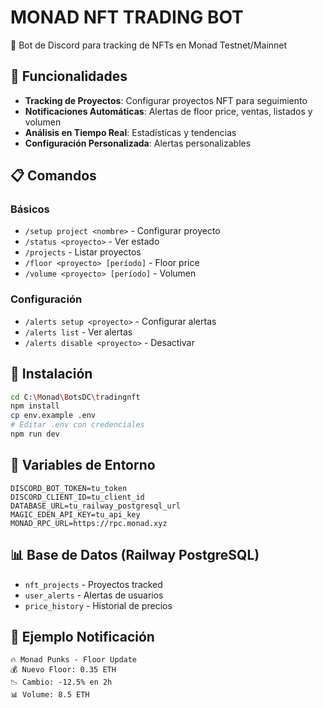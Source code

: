 # MONAD NFT TRADING BOT

🤖 Bot de Discord para tracking de NFTs en Monad Testnet/Mainnet

## 🎯 Funcionalidades

- **Tracking de Proyectos**: Configurar proyectos NFT para seguimiento
- **Notificaciones Automáticas**: Alertas de floor price, ventas, listados y volumen
- **Análisis en Tiempo Real**: Estadísticas y tendencias
- **Configuración Personalizada**: Alertas personalizables

## 📋 Comandos

### Básicos
- `/setup project <nombre>` - Configurar proyecto
- `/status <proyecto>` - Ver estado
- `/projects` - Listar proyectos
- `/floor <proyecto> [período]` - Floor price
- `/volume <proyecto> [período]` - Volumen

### Configuración
- `/alerts setup <proyecto>` - Configurar alertas
- `/alerts list` - Ver alertas
- `/alerts disable <proyecto>` - Desactivar

## 🚀 Instalación

```bash
cd C:\Monad\BotsDC\tradingnft
npm install
cp env.example .env
# Editar .env con credenciales
npm run dev
```

## 🔧 Variables de Entorno

```env
DISCORD_BOT_TOKEN=tu_token
DISCORD_CLIENT_ID=tu_client_id
DATABASE_URL=tu_railway_postgresql_url
MAGIC_EDEN_API_KEY=tu_api_key
MONAD_RPC_URL=https://rpc.monad.xyz
```

## 📊 Base de Datos (Railway PostgreSQL)

- `nft_projects` - Proyectos tracked
- `user_alerts` - Alertas de usuarios
- `price_history` - Historial de precios

## 📱 Ejemplo Notificación

```
🔥 Monad Punks - Floor Update
💰 Nuevo Floor: 0.35 ETH
📉 Cambio: -12.5% en 2h
📊 Volume: 8.5 ETH
```

